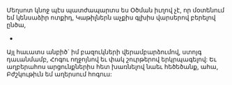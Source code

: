 
Մեղսոտ կնոջ պէս պատժապարտս ես
Օծման իւղով չէ, որ մօտենում եմ կենսաձիր
ոտքիդ,
Կաթիլներն աչքիս գլխիս վարսերով բերելով ընծա,

-
Այլ հաւատս անբիծ` իմ բազուկների
վերամբարձումով, ստոյգ դաւանմամբ,
Հոգու ողջոյնով եւ փակ շուրթերով երկրպագելով:
Եւ աղբերահոս արցունքներիս հետ խառնելով
նաեւ հեծեծանք, ահա,
Բժշկութիւն եմ աղերսում հոգուս:
